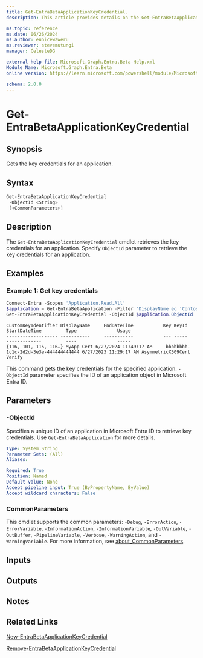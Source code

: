 ```yaml
---
title: Get-EntraBetaApplicationKeyCredential.
description: This article provides details on the Get-EntraBetaApplicationKeyCredential command.

ms.topic: reference
ms.date: 06/26/2024
ms.author: eunicewaweru
ms.reviewer: stevemutungi
manager: CelesteDG

external help file: Microsoft.Graph.Entra.Beta-Help.xml
Module Name: Microsoft.Graph.Entra.Beta
online version: https://learn.microsoft.com/powershell/module/Microsoft.Graph.Entra.Beta/Get-EntraBetaApplicationKeyCredential

schema: 2.0.0
---
```


# Get-EntraBetaApplicationKeyCredential

## Synopsis

Gets the key credentials for an application.

## Syntax

```powershell
Get-EntraBetaApplicationKeyCredential 
 -ObjectId <String>
 [<CommonParameters>]
```

## Description

The `Get-EntraBetaApplicationKeyCredential` cmdlet retrieves the key credentials for an application. Specify `ObjectId` parameter to retrieve the key credentials for an application.

## Examples

### Example 1: Get key credentials

```powershell
Connect-Entra -Scopes 'Application.Read.All'
$application = Get-EntraBetaApplication -Filter "DisplayName eq 'Contoso Helpdesk Application'"
Get-EntraBetaApplicationKeyCredential -ObjectId $application.ObjectId
```

```Output
CustomKeyIdentifier DisplayName     EndDateTime           Key KeyId                                StartDateTime         Type               Usage
------------------- -----------     -----------           --- -----                                -------------         ----               -----
{116, 101, 115, 116…} MyApp Cert 6/27/2024 11:49:17 AM     bbbbbbbb-1c1c-2d2d-3e3e-444444444444 6/27/2023 11:29:17 AM AsymmetricX509Cert Verify
```

This command gets the key credentials for the specified application.
`-ObjectId` parameter specifies the ID of an application object in Microsoft Entra ID.

## Parameters

### -ObjectId

Specifies a unique ID of an application in Microsoft Entra ID to retrieve key credentials. Use `Get-EntraBetaApplication` for more details.

```yaml
Type: System.String
Parameter Sets: (All)
Aliases:

Required: True
Position: Named
Default value: None
Accept pipeline input: True (ByPropertyName, ByValue)
Accept wildcard characters: False
```

### CommonParameters

This cmdlet supports the common parameters: `-Debug`, `-ErrorAction`, `-ErrorVariable`, `-InformationAction`, `-InformationVariable`, `-OutVariable`, `-OutBuffer`, `-PipelineVariable`, `-Verbose`, `-WarningAction`, and `-WarningVariable`. For more information, see [about_CommonParameters](https://go.microsoft.com/fwlink/?LinkID=113216).

## Inputs

## Outputs

## Notes

## Related Links

[New-EntraBetaApplicationKeyCredential](New-EntraBetaApplicationKeyCredential.md)

[Remove-EntraBetaApplicationKeyCredential](Remove-EntraBetaApplicationKeyCredential.md)

